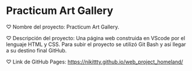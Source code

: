 # Practicum Art Gallery

♡ Nombre del proyecto: Practicum Art Gallery.

♡ Descripción del proyecto: Una página web construida en VScode por el lenguaje HTML y CSS. Para subir el proyecto se utilizó Git Bash y así llegar a su destino final GitHub.

♡ Link de GitHub Pages: https://nikittty.github.io/web_project_homeland/
